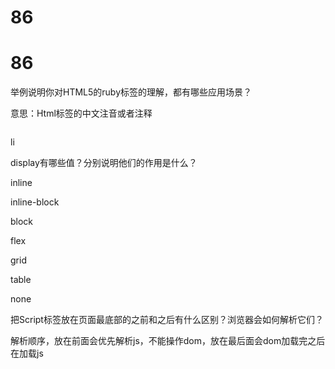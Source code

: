 # 86

# 86

举例说明你对HTML5的ruby标签的理解，都有哪些应用场景？

意思：Html标签的中文注音或者注释

<ruby>

<rb>li</rb>

<rt></rt>

</ruby>

display有哪些值？分别说明他们的作用是什么？

inline

inline-block

block

flex

grid

table

none

把Script标签放在页面最底部的</body>之前和之后有什么区别？浏览器会如何解析它们？

解析顺序，放在前面会优先解析js，不能操作dom，放在最后面会dom加载完之后在加载js